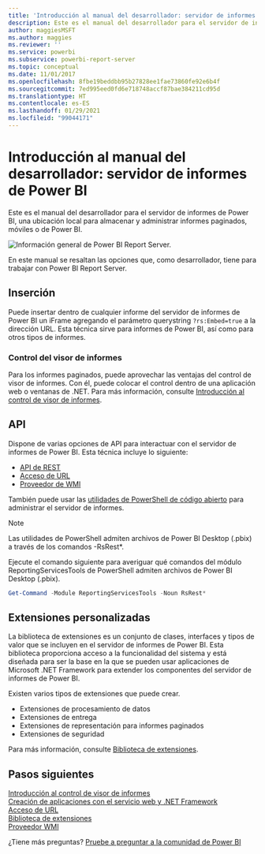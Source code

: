 ```yaml
---
title: 'Introducción al manual del desarrollador: servidor de informes de Power BI'
description: Este es el manual del desarrollador para el servidor de informes de Power BI, una ubicación local para almacenar y administrar informes paginados, móviles o de Power BI.
author: maggiesMSFT
ms.author: maggies
ms.reviewer: ''
ms.service: powerbi
ms.subservice: powerbi-report-server
ms.topic: conceptual
ms.date: 11/01/2017
ms.openlocfilehash: 8fbe19beddbb95b27828ee1fae73860fe92e6b4f
ms.sourcegitcommit: 7ed995eed0fd6e718748accf87bae384211cd95d
ms.translationtype: HT
ms.contentlocale: es-ES
ms.lasthandoff: 01/29/2021
ms.locfileid: "99044171"
---
```

# <a name="developer-handbook-overview-power-bi-report-server"></a>Introducción al manual del desarrollador: servidor de informes de Power BI

Este es el manual del desarrollador para el servidor de informes de Power BI, una ubicación local para almacenar y administrar informes paginados, móviles o de Power BI.

![Información general de Power BI Report Server.](media/admin-handbook-overview/admin-handbook.png)

En este manual se resaltan las opciones que, como desarrollador, tiene para trabajar con Power BI Report Server.

## <a name="embedding"></a>Inserción

Puede insertar dentro de cualquier informe del servidor de informes de Power BI un iFrame agregando el parámetro querystring `?rs:Embed=true` a la dirección URL. Esta técnica sirve para informes de Power BI, así como para otros tipos de informes.

### <a name="report-viewer-control"></a>Control del visor de informes

Para los informes paginados, puede aprovechar las ventajas del control de visor de informes. Con él, puede colocar el control dentro de una aplicación web o ventanas de .NET. Para más información, consulte [Introducción al control de visor de informes](/sql/reporting-services/application-integration/integrating-reporting-services-using-reportviewer-controls-get-started).

## <a name="apis"></a>API

Dispone de varias opciones de API para interactuar con el servidor de informes de Power BI. Esta técnica incluye lo siguiente:

* [API de REST](rest-api.md)
* [Acceso de URL](/sql/reporting-services/url-access-ssrs)
* [Proveedor de WMI](/sql/reporting-services/wmi-provider-library-reference/reporting-services-wmi-provider-library-reference-ssrs)

También puede usar las [utilidades de PowerShell de código abierto](https://github.com/Microsoft/ReportingServicesTools) para administrar el servidor de informes.

> [!NOTE]
> Las utilidades de PowerShell admiten archivos de Power BI Desktop (.pbix) a través de los comandos -RsRest*.

Ejecute el comando siguiente para averiguar qué comandos del módulo ReportingServicesTools de PowerShell admiten archivos de Power BI Desktop (.pbix).

```powershell
Get-Command -Module ReportingServicesTools -Noun RsRest*
```

## <a name="custom-extensions"></a>Extensiones personalizadas

La biblioteca de extensiones es un conjunto de clases, interfaces y tipos de valor que se incluyen en el servidor de informes de Power BI. Esta biblioteca proporciona acceso a la funcionalidad del sistema y está diseñada para ser la base en la que se pueden usar aplicaciones de Microsoft .NET Framework para extender los componentes del servidor de informes de Power BI.

Existen varios tipos de extensiones que puede crear.

* Extensiones de procesamiento de datos
* Extensiones de entrega
* Extensiones de representación para informes paginados
* Extensiones de seguridad

Para más información, consulte [Biblioteca de extensiones](/sql/reporting-services/extensions/reporting-services-extension-library).

## <a name="next-steps"></a>Pasos siguientes

[Introducción al control de visor de informes](/sql/reporting-services/application-integration/integrating-reporting-services-using-reportviewer-controls-get-started)  
[Creación de aplicaciones con el servicio web y .NET Framework](/sql/reporting-services/report-server-web-service/net-framework/building-applications-using-the-web-service-and-the-net-framework)  
[Acceso de URL](/sql/reporting-services/url-access-ssrs)  
[Biblioteca de extensiones](/sql/reporting-services/extensions/reporting-services-extension-library)  
[Proveedor WMI](/sql/reporting-services/wmi-provider-library-reference/reporting-services-wmi-provider-library-reference-ssrs)

¿Tiene más preguntas? [Pruebe a preguntar a la comunidad de Power BI](https://community.powerbi.com/)
